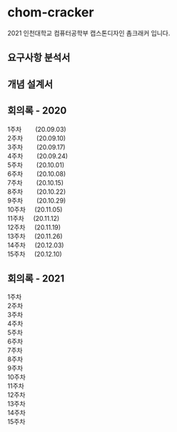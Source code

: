 # chom-cracker
2021 인천대학교 컴퓨터공학부 캡스톤디자인 촘크래커 입니다.   
## 요구사항 분석서
## 개념 설계서
## 회의록 - 2020
1주차⠀⠀⠀(20.09.03)   
2주차⠀⠀⠀(20.09.10)   
3주차⠀⠀⠀(20.09.17)   
4주차⠀⠀⠀(20.09.24)   
5주차⠀⠀⠀(20.10.01)   
6주차⠀⠀⠀(20.10.08)   
7주차⠀⠀⠀(20.10.15)   
8주차⠀⠀⠀(20.10.22)   
9주차⠀⠀⠀(20.10.29)   
10주차⠀⠀(20.11.05)  
11주차⠀⠀(20.11.12)   
12주차⠀⠀(20.11.19)   
13주차⠀⠀(20.11.26)   
14주차⠀⠀(20.12.03)   
15주차⠀⠀(20.12.10)   
## 회의록 - 2021
1주차   
2주차   
3주차   
4주차   
5주차   
6주차   
7주차   
8주차   
9주차   
10주차   
11주차   
12주차   
13주차   
14주차   
15주차  
